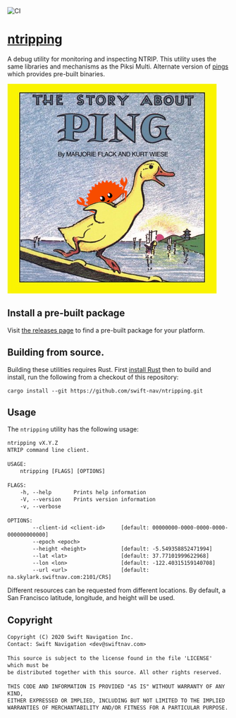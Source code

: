 ![CI](https://github.com/swift-nav/ntripping/workflows/CI/badge.svg)

# [ntripping][ntripping]

A debug utility for monitoring and inspecting NTRIP. This utility uses the same
libraries and mechanisms as the Piksi Multi.  Alternate version of [pings](https://github.com/swift-nav/pings)
which provides pre-built binaries.

[![pings-rs][pings-rs-img]][ntripping]

## Install a pre-built package

Visit [the releases page](https://github.com/swift-nav/ntripping/releases) to
find a pre-built package for your platform.

## Building from source.

Building these utilities requires Rust.  First [install
Rust](https://rustup.rs/) then to build and install, run the following from a
checkout of this repository:

```
cargo install --git https://github.com/swift-nav/ntripping.git
```

## Usage

The `ntripping` utility has the following usage:

    ntripping vX.Y.Z
    NTRIP command line client.

    USAGE:
        ntripping [FLAGS] [OPTIONS]

    FLAGS:
        -h, --help       Prints help information
        -V, --version    Prints version information
        -v, --verbose

    OPTIONS:
            --client-id <client-id>     [default: 00000000-0000-0000-0000-000000000000]
            --epoch <epoch>
            --height <height>           [default: -5.549358852471994]
            --lat <lat>                 [default: 37.77101999622968]
            --lon <lon>                 [default: -122.40315159140708]
            --url <url>                 [default: na.skylark.swiftnav.com:2101/CRS]

Different resources can be requested from different locations. By default, a San
Francisco latitude, longitude, and height will be used.

## Copyright

```
Copyright (C) 2020 Swift Navigation Inc.
Contact: Swift Navigation <dev@swiftnav.com>

This source is subject to the license found in the file 'LICENSE' which must be
be distributed together with this source. All other rights reserved.

THIS CODE AND INFORMATION IS PROVIDED "AS IS" WITHOUT WARRANTY OF ANY KIND,
EITHER EXPRESSED OR IMPLIED, INCLUDING BUT NOT LIMITED TO THE IMPLIED
WARRANTIES OF MERCHANTABILITY AND/OR FITNESS FOR A PARTICULAR PURPOSE.
```

[ntripping]: https://github.com/swift-nav/ntripping
[pings-rs-img]: ./img/pings-rs.png
